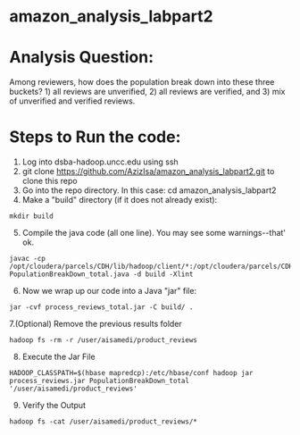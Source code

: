 # amazon_analysis_labpart2
# Analysis Question:

Among reviewers, how does the population break down into these three buckets?  1) all reviews are unverified, 2) all reviews are verified, and 3) mix of unverified and verified reviews.

# Steps to Run the code:
1. Log into dsba-hadoop.uncc.edu using ssh
2. git clone https://github.com/AzizIsa/amazon_analysis_labpart2.git to clone this repo
3. Go into the repo directory. In this case: cd amazon_analysis_labpart2
4. Make a "build" directory (if it does not already exist): 
``` text
mkdir build
```
5. Compile the java code (all one line). You may see some warnings--that' ok.
``` text
javac -cp /opt/cloudera/parcels/CDH/lib/hadoop/client/*:/opt/cloudera/parcels/CDH/lib/hbase/* PopulationBreakDown_total.java -d build -Xlint
```
6. Now we wrap up our code into a Java "jar" file: 
``` text
jar -cvf process_reviews_total.jar -C build/ .
```

7.(Optional) Remove the previous results folder
``` text
hadoop fs -rm -r /user/aisamedi/product_reviews
```
8. Execute the Jar File
``` text
HADOOP_CLASSPATH=$(hbase mapredcp):/etc/hbase/conf hadoop jar process_reviews.jar PopulationBreakDown_total '/user/aisamedi/product_reviews'
```
9. Verify the Output
``` text
hadoop fs -cat /user/aisamedi/product_reviews/*
```

